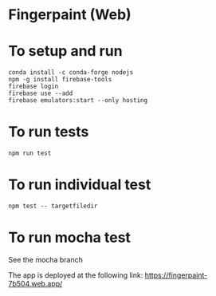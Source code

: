 # Fingerpaint (Web)
# To setup and run
`conda install -c conda-forge nodejs`\
`npm -g install firebase-tools` \
`firebase login` \
`firebase use --add` \
`firebase emulators:start --only hosting`

# To run tests 
`npm run test`
# To run individual test
`npm test -- targetfiledir`

# To run mocha test
See the mocha branch

The app is deployed at the following link:
https://fingerpaint-7b504.web.app/
